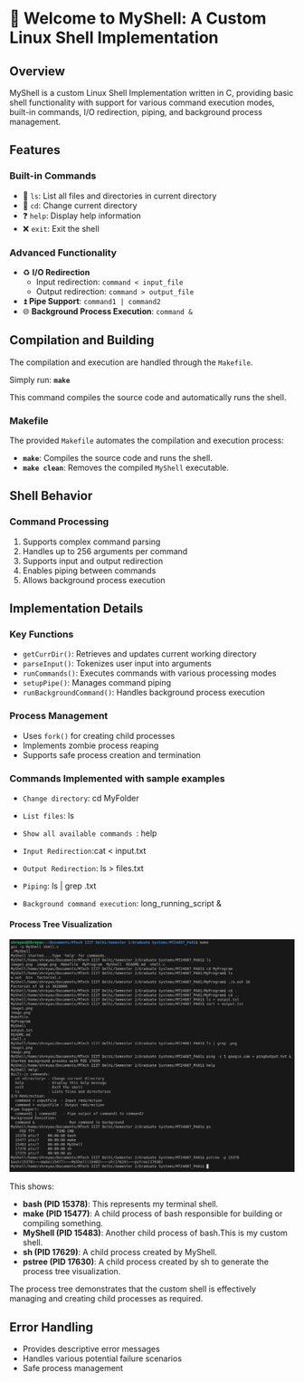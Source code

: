 # 🚀 Welcome to MyShell: A Custom Linux Shell Implementation

## Overview

MyShell is a custom Linux Shell Implementation written in C, providing basic shell functionality with support for various command execution modes, built-in commands, I/O redirection, piping, and background process management.

## Features

### Built-in Commands
- 📂 `ls`: List all files and directories in current directory
- 📁 `cd`: Change current directory
- ❓ `help`: Display help information
- ❌ `exit`: Exit the shell

### Advanced Functionality
- ♻️ **I/O Redirection**
  - Input redirection: `command < input_file`
  - Output redirection: `command > output_file`
- ⏫ **Pipe Support**: `command1 | command2`
- 🌐 **Background Process Execution**: `command &`

## Compilation and Building

The compilation and execution are handled through the `Makefile`. 

Simply run: **`make`**

This command compiles the source code and automatically runs the shell.

### Makefile

The provided `Makefile` automates the compilation and execution process:

- **`make`**: Compiles the source code and runs the shell.
- **`make clean`**: Removes the compiled `MyShell` executable.

## Shell Behavior

### Command Processing
1. Supports complex command parsing
2. Handles up to 256 arguments per command
3. Supports input and output redirection
4. Enables piping between commands
5. Allows background process execution

## Implementation Details

### Key Functions
- `getCurrDir()`: Retrieves and updates current working directory
- `parseInput()`: Tokenizes user input into arguments
- `runCommands()`: Executes commands with various processing modes
- `setupPipe()`: Manages command piping
- `runBackgroundCommand()`: Handles background process execution

### Process Management
- Uses `fork()` for creating child processes
- Implements zombie process reaping
- Supports safe process creation and termination

### Commands Implemented with sample examples

 - `Change directory`: cd MyFolder

 - `List files`: ls

 - `Show all available commands `: help
 
 - `Input Redirection`:cat < input.txt
 
 - `Output Redirection`: ls > files.txt

 - `Piping`: ls | grep .txt

 - `Background command execution`: long_running_script &

#### Process Tree Visualization

![Process Tree Visualization](Pstree_Visualization.png "Process Tree")

This shows:
- **bash (PID 15378)**: This represents my terminal shell.
- **make (PID 15477)**: A child process of bash responsible for building or compiling something.
- **MyShell (PID 15483)**: Another child process of bash.This is my custom shell.
- **sh (PID 17629)**: A child process created by MyShell.
- **pstree (PID 17630)**: A child process created by sh to generate the process tree visualization.

The process tree demonstrates that the custom shell is effectively managing and creating child processes as required.


## Error Handling
- Provides descriptive error messages
- Handles various potential failure scenarios
- Safe process management


